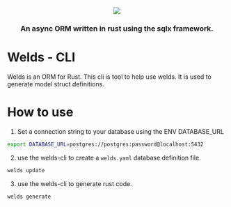 
<div align="center">
  <img src="https://raw.githubusercontent.com/weldsorm/welds/main/page/src/assets/images/banner.png"/>
  <h3>An async ORM written in rust using the sqlx framework.</h3>
</div>

# Welds - CLI

Welds is an ORM for Rust. 
This cli is tool to help use welds.
It is used to generate model struct definitions.

# How to use

1) Set a connection string to your database using the ENV DATABASE_URL

```bash
export DATABASE_URL=postgres://postgres:password@localhost:5432
```

2) use the welds-cli to create a `welds.yaml` database definition file.
```bash
welds update
```

3) use the welds-cli to generate rust code. 
```bash
welds generate
```
